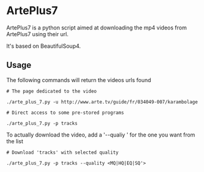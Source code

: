 ArtePlus7
=========


ArtePlus7 is a python script aimed at downloading the mp4 videos from ArtePlus7
using their url.

It's based on BeautifulSoup4.



Usage
-----

The following commands will return the videos urls found

    # The page dedicated to the video

    ./arte_plus_7.py -u http://www.arte.tv/guide/fr/034049-007/karambolage

    # Direct access to some pre-stored programs

    ./arte_plus_7.py -p tracks


To actually download the video, add a '--qualiy <QUAL>' for the one you want
from the list

    # Download 'tracks' with selected quality

    ./arte_plus_7.py -p tracks --quality <MQ|HQ|EQ|SQ'>

